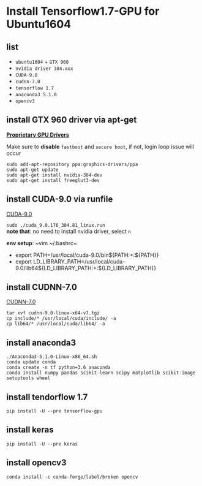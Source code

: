 # Install Tensorflow1.7-GPU for Ubuntu1604

## list  
- `ubuntu1604` + `GTX 960`  
- `nvidia driver 384.xxx`  
- `CUDA-9.0`  
- `cudnn-7.0`  
- `tensorflow 1.7`  
- `anaconda3 5.1.0`  
- `opencv3`  

## install GTX 960 driver via apt-get
[**Proprietary GPU Drivers**](https://launchpad.net/~graphics-drivers/+archive/ubuntu/ppa)  

Make sure to **disable** `fastboot` and `secure boot`,
if not, login loop issue will occur  

`sudo add-apt-repository ppa:graphics-drivers/ppa`  
`sudo apt-get update`  
`sudo apt-get install nvidia-384-dev`  
`sudo apt-get install freeglut3-dev`  
 

## install CUDA-9.0 via runfile
[CUDA-9.0](https://developer.nvidia.com/cuda-90-download-archive)  


`sudo ./cuda_9.0.176_384.81_linux.run`  
**note that**: no need to install nvidia driver, select `n`

**env setup**:
~vim ~/.bashrc~  
  + export PATH=/usr/local/cuda-9.0/bin${PATH:+:${PATH}}  
  + export LD_LIBRARY_PATH=/usr/local/cuda-9.0/lib64${LD_LIBRARY_PATH:+:${LD_LIBRARY_PATH}}  


## install CUDNN-7.0
[CUDNN-7.0](https://developer.nvidia.com/rdp/cudnn-download)  

`tar xvf cudnn-9.0-linux-x64-v7.tgz`  
`cp include/* /usr/local/cuda/include/ -a`  
`cp lib64/* /usr/local/cuda/lib64/ -a`


## install anaconda3
`./Anaconda3-5.1.0-Linux-x86_64.sh`  
`conda update conda`  
`conda create -n tf python=3.6 anaconda`  
`conda install numpy pandas scikit-learn scipy matplotlib scikit-image setuptools wheel`


## install tendorflow 1.7
`pip install -U --pre tensorflow-gpu`

## install keras
`pip install -U --pre keras`

## install opencv3
`conda install -c conda-forge/label/broken opencv`  

